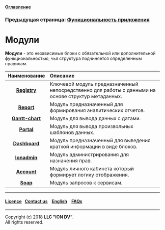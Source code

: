 #### [Оглавление](/docs/ru/index.md)

### Предыдущая страница: [Функциональность приложения](/docs/ru/2_system_description/functionality/functionality.md)

# Модули

**Модули** - это независимые блоки с обязательной или дополнительной функциональностью, чья структура подчиняется определенным правилам. 

| Наименование | Описание |
|:---------:|:---------|
|[**Registry**](/docs/ru/3_modules_description/registry.md) | Ключевой модуль предназначенный непосредственно для работы с данными на основе структур метаданных. |
|[**Report**](/docs/ru/3_modules_description/report.md) | Модуль предназначенный для формирования аналитических отчетов.   |
|[**Gantt-chart**](/docs/ru/3_modules_description/gantt_chart.md) | Модуль для вывода данных с датами.   |
|[**Portal**](/docs/ru/3_modules_description/portal.md) | Модуль для вывода произвольных шаблонов данных.  |
|[**Dashboard**](/docs/ru/3_modules_description/dashboards.md) | Модуль предназначенный для выведения краткой информации в виде блоков. |
|[**Ionadmin**](/docs/ru/3_modules_description/admin.md) | Модуль администрирования для назначения прав. |
|[**Account**](/docs/ru/3_modules_description/account.md)| Модуль личного кабинета который формирует логику отображения.  |
|[**Soap**](/docs/ru/3_modules_description/soap.md) | Модуль запросов к сервисам.|
--------------------------------------------------------------------------  


 #### [Licence](/LICENCE.md)&ensp;  [Contact us](https://iondv.ru/index.html) &ensp;  [English](/docs/en/3_modules_description/modules.md) &ensp; [FAQs](/faqs.md)          



--------------------------------------------------------------------------  

Copyright (c) 2018 **LLC "ION DV".**   
All rights reserved.  